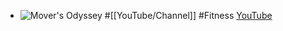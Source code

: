 - ![Mover's Odyssey](https://yt3.googleusercontent.com/5QdkN20-w5A8LGqR9tuJ9AA1VkW1qpmj2sOAcl4zBY8zFjURVVvbf1JAN3tuRLCdlEKMhnDKag=w2560-fcrop64=1,00005a57ffffa5a8-k-c0xffffffff-no-nd-rj)
  #[[YouTube/Channel]] #Fitness
  [YouTube](https://www.youtube.com/@moversodyssey)